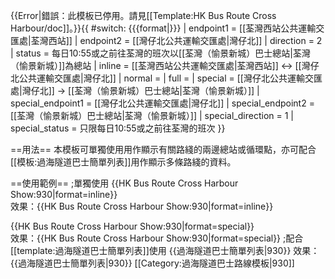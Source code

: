 {{Error|錯誤：此模板已停用。請見[[Template:HK Bus Route Cross Harbour/doc]]。}}{{ #switch: {{{format|}}}
  | endpoint1 = [[荃灣西站公共運輸交匯處|荃灣西站]]
  | endpoint2 = [[灣仔北公共運輸交匯處|灣仔北]]
  | direction = 2
  | status = 每日10:55或之前往荃灣的班次以[[荃灣（愉景新城）巴士總站|荃灣（愉景新城）]]為總站
  | inline = [[荃灣西站公共運輸交匯處|荃灣西站]] ↔ [[灣仔北公共運輸交匯處|灣仔北]]
  | normal =
  | full =
  | special =   [[灣仔北公共運輸交匯處|灣仔北]] → [[荃灣（愉景新城）巴士總站|荃灣（愉景新城）]]
  | special_endpoint1 = [[灣仔北公共運輸交匯處|灣仔北]]
  | special_endpoint2 = [[荃灣（愉景新城）巴士總站|荃灣（愉景新城）]]
  | special_direction = 1
  | special_status = 只限每日10:55或之前往荃灣的班次
}}<noinclude>

==用法==
本模板可單獨使用用作顯示有關路綫的兩邊總站或循環點，亦可配合[[模板:過海隧道巴士簡單列表]]用作顯示多條路綫的資料。

==使用範例==
;單獨使用
<nowiki>{{HK Bus Route Cross Harbour Show:930|format=inline}}</nowiki><br>
效果：{{HK Bus Route Cross Harbour Show:930|format=inline}}

<nowiki>{{HK Bus Route Cross Harbour Show:930|format=special}}</nowiki><br>
效果：{{HK Bus Route Cross Harbour Show:930|format=special}}
;配合[[template:過海隧道巴士簡單列表]]使用
<nowiki>{{過海隧道巴士簡單列表|930}}</nowiki>
效果：{{過海隧道巴士簡單列表|930}}
[[Category:過海隧道巴士路線模板|930]]</noinclude>
